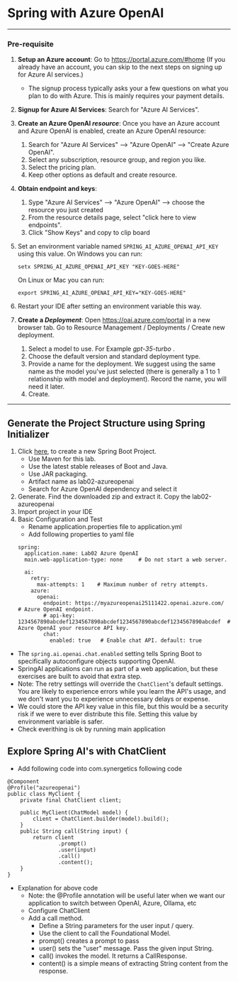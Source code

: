 # Spring with Azure OpenAI
---
### Pre-requisite

1. **Setup an Azure account**:  Go to https://portal.azure.com/#home (If you already have an account, you can skip to the next steps on signing up for Azure AI services.)

    - The signup process typically asks your a few questions on what you plan to do with Azure.  This is mainly requires your payment details.
    
1. **Signup for Azure AI Services**: Search for "Azure AI Services".

1. **Create an Azure OpenAI _resource_**: Once you have an Azure account and Azure OpenAI is enabled, create an Azure OpenAI resource:

    1. Search for "Azure AI Services" --> "Azure OpenAI" --> "Create Azure OpenAI".
    1. Select any subscription, resource group, and region you like.
    1. Select the pricing plan.
    1. Keep other options as default and create resource.

1. **Obtain endpoint and keys**:

    1. Sype "Azure AI Services" --> "Azure OpenAI" --> choose the resource you just created
    1. From the resource details page, select "click here to view endpoints". 
    1. Click "Show Keys" and copy to clip board

1. Set an environment variable named `SPRING_AI_AZURE_OPENAI_API_KEY` using this value.  On Windows you can run: 
    ```
    setx SPRING_AI_AZURE_OPENAI_API_KEY "KEY-GOES-HERE"
    ```
    On Linux or Mac you can run:
    ```
    export SPRING_AI_AZURE_OPENAI_API_KEY="KEY-GOES-HERE"
    ```
1. Restart your IDE after setting an environment variable this way.


1. **Create a _Deployment_**: Open https://oai.azure.com/portal in a new browser tab.  Go to Resource Management / Deployments / Create new deployment.
    1. Select a model to use. For Example  _gpt-35-turbo_ .
    1.  Choose the default version and standard deployment type.
    1.  Provide a name for the deployment.  We suggest using the same name as the model you've just selected (there is generally a 1 to 1 relationship with model and deployment).  Record the name, you will need it later.
    1. Create. 

---
 
## Generate the Project Structure using Spring Initializer
1. Click [here](https://start.spring.io), to create a new Spring Boot Project.
    - Use Maven for this lab.
    - Use the latest stable releases of Boot and Java.
    - Use JAR packaging.
    - Artifact name as lab02-azureopenai
    - Search for Azure OpenAI dependency and select it
1. Generate. Find the downloaded zip and extract it. Copy the lab02-azureopenai
1. Import project in your IDE
1. Basic Configuration and Test
    - Rename application.properties file to application.yml
    - Add following properties to yaml file
    ```
    spring:
      application.name: Lab02 Azure OpenAI
      main.web-application-type: none     # Do not start a web server.
      
      ai:
        retry:
          max-attempts: 1    # Maximum number of retry attempts.
        azure:
          openai:
            endpoint: https://myazureopenai25111422.openai.azure.com/   # Azure OpenAI endpoint.
            # api-key: 1234567890abcdef1234567890abcdef1234567890abcdef1234567890abcdef  # Azure OpenAI your resource API key.
            chat:
              enabled: true   # Enable chat API. default: true
    ```    
    
  - The `spring.ai.openai.chat.enabled` setting tells Spring Boot to specifically autoconfigure objects supporting OpenAI.
  - SpringAI applications can run as part of a web application, but these exercises are built to avoid that extra step.
  - Note: The retry settings will override the `ChatClient`'s default settings.  You are likely to experience errors while you learn the API's usage, and we don't want you to experience unnecessary delays or expense.  
  - We could store the API key value in this file, but this would be a security risk if we were to ever distribute this file.  Setting this value by environment variable is safer.    
  - Check everithing is ok by running main application

## Explore Spring AI's with ChatClient
- Add following code into com.synergetics following code
```
@Component
@Profile("azureopenai")
public class MyClient {
    private final ChatClient client;

    public MyClient(ChatModel model) {
        client = ChatClient.builder(model).build();
    }
    public String call(String input) {
        return client
                .prompt()
                .user(input)
                .call()
                .content();
    }
}
```
- Explanation for above code
    - Note: the @Profile annotation will be useful later when we want our application to switch between OpenAI, Azure, Ollama, etc
    - Configure ChatClient
    - Add a call method.
        - Define a String parameters for the user input / query.
        - Use the client to call the Foundational Model.
        - prompt() creates a prompt to pass
        - user() sets the "user" message. Pass the given input String.
        - call() invokes the model. It returns a CallResponse.
        - content() is a simple means of extracting String content from the response. 
        


